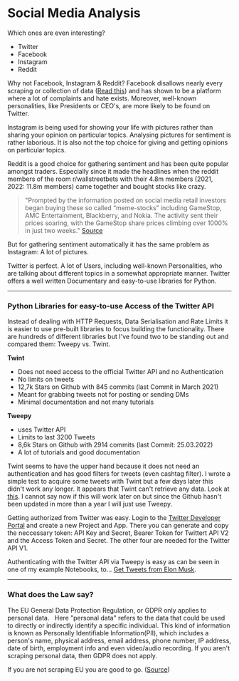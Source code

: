 # Social Media Analysis

Which ones are even interesting?
- Twitter
- Facebook
- Instagram
- Reddit

Why not Facebook, Instagram & Reddit?
Facebook disallows nearly every scraping or collection of data ([Read this](https://www.octoparse.com/blog/5-things-you-need-to-know-before-scraping-data-from-facebook)) and has shown to be a platform where a lot of complaints and hate exists. Moreover, well-known personalities, like Presidents or CEO's, are more likely to be found on Twitter.

Instagram is being used for showing your life with pictures rather than sharing your opinion on particular topics. Analysing pictures for sentiment is rather laborious. It is also not the top choice for giving and getting opinions on particular topics.

Reddit is a good choice for gathering sentiment and has been quite popular amongst traders. Especially since it made the headlines when the reddit members of the room r/wallstreetbets with their 4.8m members (2021, 2022: 11.8m members) came together and bought stocks like crazy. 

> "Prompted by the information posted on social media retail investors began buying these so called “meme-stocks” including GameStop, AMC Entertainment, Blackberry, and Nokia. The activity sent their prices soaring, with the GameStop share prices climbing over 1000% in just two weeks." [Source](https://www.thetradenews.com/the-reddit-revolt-gamestop-and-the-impact-of-social-media-on-institutional-investors/)


But for gathering sentiment automatically it has the same problem as Instagram: A lot of pictures.

Twitter is perfect. A lot of Users, including well-known Personalities, who are talking about different topics in a somewhat appropriate manner. Twitter offers a well written Documentary and easy-to-use libraries for Python.

---

### Python Libraries for easy-to-use Access of the Twitter API

Instead of dealing with HTTP Requests, Data Serialisation and Rate Limits it is easier to use pre-built libraries to focus building the functionality. There are hundreds of different libraries but I've found two to be standing out and compared them: Tweepy vs. Twint.

**Twint**
* Does not need access to the official Twitter API and no Authentication
* No limits on tweets
* 12,7k Stars on Github with 845 commits (last Commit in March 2021)
* Meant for grabbing tweets not for posting or sending DMs
* Minimal documentation and not many tutorials

**Tweepy**
* uses Twitter API 
* Limits to last 3200 Tweets
* 8,6k Stars on Github with 2914 commits (last Commit: 25.03.2022)
* A lot of tutorials and good documentation 

Twint seems to have the upper hand because it does not need an authentication and has good filters for tweets (even cashtag filter). I wrote a simple test to acquire some tweets with Twint but a few days later this didn't work any longer. It appears that Twint can't retrieve any data. Look at [this](../jupyter_notebooks/SavedCodeSnippets.ipynb#Test-Twint). 
I cannot say now if this will work later on but since the Github hasn't been updated in more than a year I will just use Tweepy.

Getting authorized from Twitter was easy. Login to the [Twitter Developer Portal](developer.twitter.com) and create a new Project and App. There you can generate and copy the neccessary token: API Key and Secret, Bearer Token for Twittert API V2 and the Access Token and Secret. The other four are needed for the Twitter API V1.  


Authenticating with the Twitter API via Tweepy is easy as can be seen in one of my example Notebooks, to... [Get Tweets from Elon Musk](../jupyter_notebooks/getElonsTweets.ipynb).

---

### What does the Law say?

The EU General Data Protection Regulation, or GDPR only applies to personal data.
 
Here "personal data" refers to the data that could be used to directly or indirectly identify a specific individual. This kind of information is known as Personally Identifiable Information(PII), which includes a person's name, physical address, email address, phone number, IP address, date of birth, employment info and even video/audio recording.
If you aren't scraping personal data, then GDPR does not apply.

If you are not scraping EU you are good to go.
([Source](https://www.octoparse.com/blog/gdpr-compliance-in-web-scraping))


